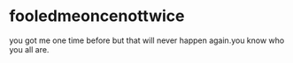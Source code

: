 # fooledmeoncenottwice
you got me one time before but that will never happen again.you know who you all are.
